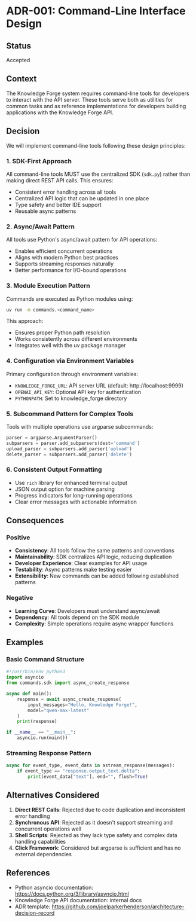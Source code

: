 # ADR-001: Command-Line Interface Design

## Status
Accepted

## Context
The Knowledge Forge system requires command-line tools for developers to interact with the API server. These tools serve both as utilities for common tasks and as reference implementations for developers building applications with the Knowledge Forge API.

## Decision
We will implement command-line tools following these design principles:

### 1. SDK-First Approach
All command-line tools MUST use the centralized SDK (`sdk.py`) rather than making direct REST API calls. This ensures:
- Consistent error handling across all tools
- Centralized API logic that can be updated in one place
- Type safety and better IDE support
- Reusable async patterns

### 2. Async/Await Pattern
All tools use Python's async/await pattern for API operations:
- Enables efficient concurrent operations
- Aligns with modern Python best practices
- Supports streaming responses naturally
- Better performance for I/O-bound operations

### 3. Module Execution Pattern
Commands are executed as Python modules using:
```bash
uv run -m commands.<command_name>
```
This approach:
- Ensures proper Python path resolution
- Works consistently across different environments
- Integrates well with the uv package manager

### 4. Configuration via Environment Variables
Primary configuration through environment variables:
- `KNOWLEDGE_FORGE_URL`: API server URL (default: http://localhost:9999)
- `OPENAI_API_KEY`: Optional API key for authentication
- `PYTHONPATH`: Set to knowledge_forge directory

### 5. Subcommand Pattern for Complex Tools
Tools with multiple operations use argparse subcommands:
```python
parser = argparse.ArgumentParser()
subparsers = parser.add_subparsers(dest='command')
upload_parser = subparsers.add_parser('upload')
delete_parser = subparsers.add_parser('delete')
```

### 6. Consistent Output Formatting
- Use `rich` library for enhanced terminal output
- JSON output option for machine parsing
- Progress indicators for long-running operations
- Clear error messages with actionable information

## Consequences

### Positive
- **Consistency**: All tools follow the same patterns and conventions
- **Maintainability**: SDK centralizes API logic, reducing duplication
- **Developer Experience**: Clear examples for API usage
- **Testability**: Async patterns make testing easier
- **Extensibility**: New commands can be added following established patterns

### Negative
- **Learning Curve**: Developers must understand async/await
- **Dependency**: All tools depend on the SDK module
- **Complexity**: Simple operations require async wrapper functions

## Examples

### Basic Command Structure
```python
#!/usr/bin/env python3
import asyncio
from commands.sdk import async_create_response

async def main():
    response = await async_create_response(
        input_messages="Hello, Knowledge Forge!",
        model="qwen-max-latest"
    )
    print(response)

if __name__ == "__main__":
    asyncio.run(main())
```

### Streaming Response Pattern
```python
async for event_type, event_data in astream_response(messages):
    if event_type == "response.output_text.delta":
        print(event_data["text"], end="", flush=True)
```

## Alternatives Considered

1. **Direct REST Calls**: Rejected due to code duplication and inconsistent error handling
2. **Synchronous API**: Rejected as it doesn't support streaming and concurrent operations well
3. **Shell Scripts**: Rejected as they lack type safety and complex data handling capabilities
4. **Click Framework**: Considered but argparse is sufficient and has no external dependencies

## References
- Python asyncio documentation: https://docs.python.org/3/library/asyncio.html
- Knowledge Forge API documentation: internal docs
- ADR template: https://github.com/joelparkerhenderson/architecture-decision-record